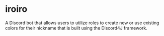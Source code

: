# iroiro
A Discord bot that allows users to utilize roles to create new or use existing colors for their nickname that is built using the Discord4J framework.
